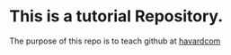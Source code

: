 # This is a tutorial Repository.

The purpose of this repo is to teach github at [havardcom](https://chuksdev.com/havardcom)
